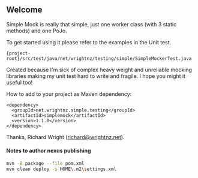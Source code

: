 ## Welcome

Simple Mock is really that simple, just one worker class (with 3 static
methods) and one PoJo.

To get started using it please refer to the examples in the Unit test.

```
{project-root}/src/test/java/net/wrightnz/testing/simple/SimpleMockerTest.java
```

Created because I'm sick of complex heavy weight and unreliable 
mocking libraries making my unit test hard to write and fragile.
I hope you might it useful too!

How to add to your project as Maven dependency:
```
<dependency>
  <groupId>net.wrightnz.simple.testing</groupId>
  <artifactId>simplemock</artifactId>
  <version>1.1.0</version>
</dependency>
```
Thanks,
Richard Wright (richard@wrightnz.net).

#### Notes to author nexus publishing
```bash
mvn -B package --file pom.xml
mvn clean deploy -s HOME\.m2\settings.xml
```
